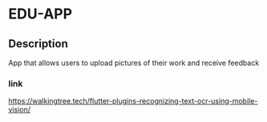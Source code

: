 # EDU-APP

## Description
App that allows users to upload pictures of their work and receive feedback

### link
https://walkingtree.tech/flutter-plugins-recognizing-text-ocr-using-mobile-vision/
